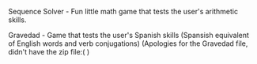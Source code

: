 Sequence Solver - Fun little math game that tests the user's arithmetic skills.



Gravedad - Game that tests the user's Spanish skills (Spansish equivalent of English words and verb conjugations)
          (Apologies for the Gravedad file, didn't have the zip file:(  )
